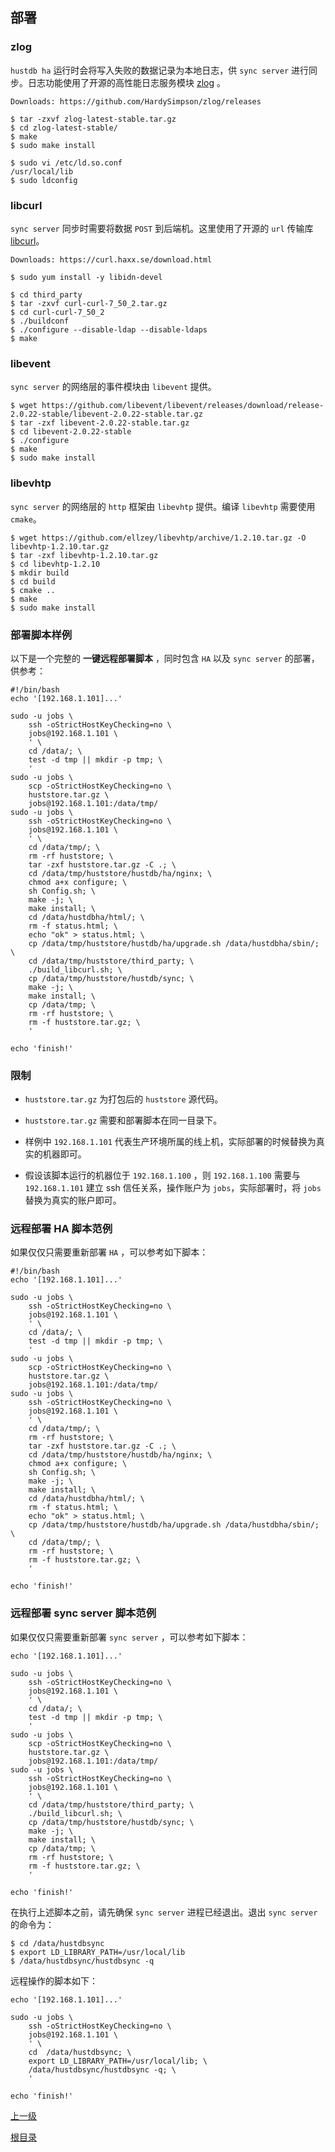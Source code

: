 部署
--

### zlog ###

`hustdb ha` 运行时会将写入失败的数据记录为本地日志，供 `sync server` 进行同步。日志功能使用了开源的高性能日志服务模块 [zlog](http://hardysimpson.github.io/zlog/) 。

    Downloads: https://github.com/HardySimpson/zlog/releases

	$ tar -zxvf zlog-latest-stable.tar.gz
	$ cd zlog-latest-stable/
	$ make 
	$ sudo make install

	$ sudo vi /etc/ld.so.conf
	/usr/local/lib
	$ sudo ldconfig

### libcurl ###

`sync server` 同步时需要将数据 `POST` 到后端机。这里使用了开源的 `url` 传输库 [libcurl](https://curl.haxx.se)。

    Downloads: https://curl.haxx.se/download.html

    $ sudo yum install -y libidn-devel

    $ cd third_party
    $ tar -zxvf curl-curl-7_50_2.tar.gz
    $ cd curl-curl-7_50_2 
    $ ./buildconf
    $ ./configure --disable-ldap --disable-ldaps
    $ make

### libevent ###

`sync server` 的网络层的事件模块由 `libevent` 提供。

    $ wget https://github.com/libevent/libevent/releases/download/release-2.0.22-stable/libevent-2.0.22-stable.tar.gz
    $ tar -zxf libevent-2.0.22-stable.tar.gz
    $ cd libevent-2.0.22-stable
    $ ./configure
    $ make
    $ sudo make install

### libevhtp ###

`sync server` 的网络层的 `http` 框架由 `libevhtp` 提供。编译 `libevhtp` 需要使用 `cmake`。

    $ wget https://github.com/ellzey/libevhtp/archive/1.2.10.tar.gz -O libevhtp-1.2.10.tar.gz
    $ tar -zxf libevhtp-1.2.10.tar.gz
    $ cd libevhtp-1.2.10
    $ mkdir build
    $ cd build
    $ cmake ..
    $ make
    $ sudo make install
### 部署脚本样例 ###

以下是一个完整的 **一键远程部署脚本** ，同时包含 `HA` 以及 `sync server` 的部署，供参考：

    #!/bin/bash
    echo '[192.168.1.101]...'
    
    sudo -u jobs \
        ssh -oStrictHostKeyChecking=no \
        jobs@192.168.1.101 \
        ' \
        cd /data/; \
        test -d tmp || mkdir -p tmp; \
        '
    sudo -u jobs \
        scp -oStrictHostKeyChecking=no \
        huststore.tar.gz \
        jobs@192.168.1.101:/data/tmp/
    sudo -u jobs \
        ssh -oStrictHostKeyChecking=no \
        jobs@192.168.1.101 \
        ' \
        cd /data/tmp/; \
        rm -rf huststore; \
        tar -zxf huststore.tar.gz -C .; \
        cd /data/tmp/huststore/hustdb/ha/nginx; \
        chmod a+x configure; \
        sh Config.sh; \
        make -j; \
        make install; \
        cd /data/hustdbha/html/; \
        rm -f status.html; \
        echo "ok" > status.html; \
        cp /data/tmp/huststore/hustdb/ha/upgrade.sh /data/hustdbha/sbin/; \
        cd /data/tmp/huststore/third_party; \
        ./build_libcurl.sh; \
        cp /data/tmp/huststore/hustdb/sync; \
        make -j; \
        make install; \
        cp /data/tmp; \
        rm -rf huststore; \
        rm -f huststore.tar.gz; \
        '
    
    echo 'finish!'


### 限制 ###

* `huststore.tar.gz` 为打包后的 `huststore` 源代码。

* `huststore.tar.gz` 需要和部署脚本在同一目录下。

* 样例中 `192.168.1.101` 代表生产环境所属的线上机，实际部署的时候替换为真实的机器即可。

* 假设该脚本运行的机器位于 `192.168.1.100` ，则 `192.168.1.100` 需要与 `192.168.1.101` 建立 ssh 信任关系，操作账户为 `jobs`，实际部署时，将 `jobs` 替换为真实的账户即可。

### 远程部署 HA 脚本范例 ###

如果仅仅只需要重新部署 `HA` ，可以参考如下脚本：

    #!/bin/bash
    echo '[192.168.1.101]...'
    
    sudo -u jobs \
        ssh -oStrictHostKeyChecking=no \
        jobs@192.168.1.101 \
        ' \
        cd /data/; \
        test -d tmp || mkdir -p tmp; \
        '
    sudo -u jobs \
        scp -oStrictHostKeyChecking=no \
        huststore.tar.gz \
        jobs@192.168.1.101:/data/tmp/
    sudo -u jobs \
        ssh -oStrictHostKeyChecking=no \
        jobs@192.168.1.101 \
        ' \
        cd /data/tmp/; \
        rm -rf huststore; \
        tar -zxf huststore.tar.gz -C .; \
        cd /data/tmp/huststore/hustdb/ha/nginx; \
        chmod a+x configure; \
        sh Config.sh; \
        make -j; \
        make install; \
        cd /data/hustdbha/html/; \
        rm -f status.html; \
        echo "ok" > status.html; \
        cp /data/tmp/huststore/hustdb/ha/upgrade.sh /data/hustdbha/sbin/; \
        cd /data/tmp/; \
        rm -rf huststore; \
        rm -f huststore.tar.gz; \
        '
    
    echo 'finish!'

### 远程部署 sync server 脚本范例 ###

如果仅仅只需要重新部署 `sync server` ，可以参考如下脚本：

    echo '[192.168.1.101]...'
    
    sudo -u jobs \
        ssh -oStrictHostKeyChecking=no \
        jobs@192.168.1.101 \
        ' \
        cd /data/; \
        test -d tmp || mkdir -p tmp; \
        '
    sudo -u jobs \
        scp -oStrictHostKeyChecking=no \
        huststore.tar.gz \
        jobs@192.168.1.101:/data/tmp/
    sudo -u jobs \
        ssh -oStrictHostKeyChecking=no \
        jobs@192.168.1.101 \
        ' \
        cd /data/tmp/huststore/third_party; \
        ./build_libcurl.sh; \
        cp /data/tmp/huststore/hustdb/sync; \
        make -j; \
        make install; \
        cp /data/tmp; \
        rm -rf huststore; \
        rm -f huststore.tar.gz; \
        '
    
    echo 'finish!'

在执行上述脚本之前，请先确保 `sync server` 进程已经退出。退出 `sync server` 的命令为：

    $ cd /data/hustdbsync
    $ export LD_LIBRARY_PATH=/usr/local/lib
    $ /data/hustdbsync/hustdbsync -q

远程操作的脚本如下：

    echo '[192.168.1.101]...'

    sudo -u jobs \
        ssh -oStrictHostKeyChecking=no \
        jobs@192.168.1.101 \
        ' \
        cd  /data/hustdbsync; \
        export LD_LIBRARY_PATH=/usr/local/lib; \
        /data/hustdbsync/hustdbsync -q; \
        '
    
    echo 'finish!'

[上一级](../ha.md)

[根目录](../../index.md)